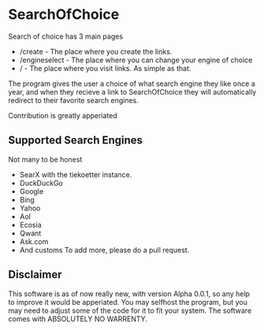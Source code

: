 # SearchOfChoice
Search of choice has 3 main pages
* /create - The place where you create the links.
* /engineselect - The place where you can change your engine of choice
* / - The place where you visit links.
As simple as that.

The program gives the user a choice of what search engine they like once a year, and when they recieve a link to SearchOfChoice they will automatically redirect to their favorite search engines.

Contribution is greatly apperiated  

## Supported Search Engines
Not many to be honest
* SearX with the tiekoetter instance.
* DuckDuckGo
* Google
* Bing
* Yahoo
* Aol
* Ecosia
* Qwant
* Ask.com
* And customs
To add more, please do a pull request.

## Disclaimer
This software is as of now really new, with version Alpha 0.0.1, so any help to improve it would be apperiated. You may selfhost the program, but you may need to adjust some of the code for it to fit your system. The software comes with ABSOLUTELY NO WARRENTY.